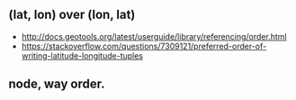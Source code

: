 ## (lat, lon) over (lon, lat)
- http://docs.geotools.org/latest/userguide/library/referencing/order.html
- https://stackoverflow.com/questions/7309121/preferred-order-of-writing-latitude-longitude-tuples

## node, way order.
